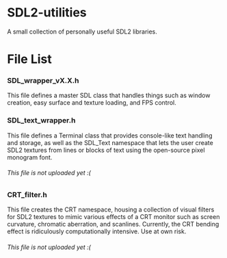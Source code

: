 # SDL2-utilities
A small collection of personally useful SDL2 libraries.

# File List


### SDL_wrapper_vX.X.h
This file defines a master SDL class that handles things such as window creation, easy surface and texture loading, and FPS control.

### SDL_text_wrapper.h
This file defines a Terminal class that provides console-like text handling and storage, as well as the SDL_Text namespace that lets the user create SDL2 textures from lines or blocks of text using the open-source pixel monogram font.
###### This file is not uploaded yet :(

### CRT_filter.h
This file creates the CRT namespace, housing a collection of visual filters for SDL2 textures to mimic various effects of a CRT monitor such as screen curvature, chromatic aberration, and scanlines. Currently, the CRT bending effect is ridiculously computationally intensive. Use at own risk.
###### This file is not uploaded yet :(
